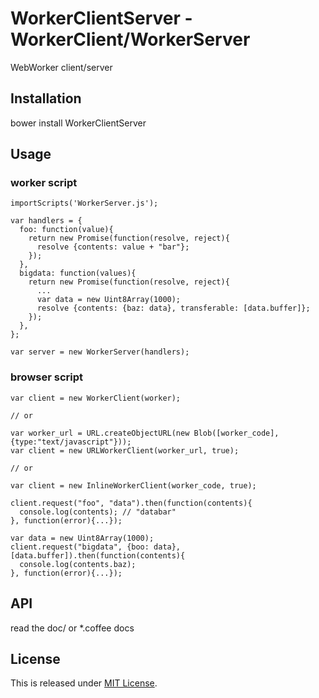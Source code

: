 WorkerClientServer - WorkerClient/WorkerServer
==========================

WebWorker client/server

Installation
--------------------------

bower install WorkerClientServer

Usage
--------------------------

### worker script

    importScripts('WorkerServer.js');
    
    var handlers = {
      foo: function(value){
        return new Promise(function(resolve, reject){
          resolve {contents: value + "bar"};
        });
      },
      bigdata: function(values){
        return new Promise(function(resolve, reject){
          ...
          var data = new Uint8Array(1000);
          resolve {contents: {baz: data}, transferable: [data.buffer]};
        });
      },
    };
    
    var server = new WorkerServer(handlers);

### browser script

    var client = new WorkerClient(worker);
    
    // or
    
    var worker_url = URL.createObjectURL(new Blob([worker_code], {type:"text/javascript"}));
    var client = new URLWorkerClient(worker_url, true);
    
    // or
    
    var client = new InlineWorkerClient(worker_code, true);
    
    client.request("foo", "data").then(function(contents){
      console.log(contents); // "databar"
    }, function(error){...});
    
    var data = new Uint8Array(1000);
    client.request("bigdata", {boo: data}, [data.buffer]).then(function(contents){
      console.log(contents.baz);
    }, function(error){...});

API
--------------------------

read the doc/ or *.coffee docs

License
--------------------------

This is released under [MIT License](http://narazaka.net/license/MIT?2015).
